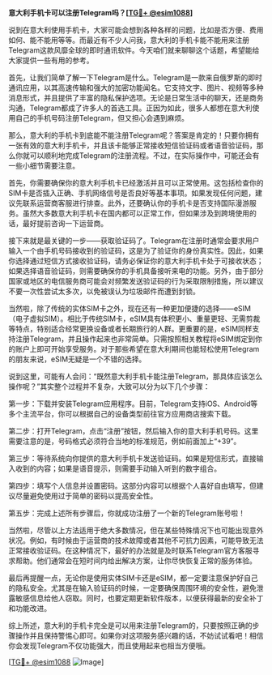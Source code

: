 **意大利手机卡可以注册Telegram吗？[[TG💪+ @esim1088](https://t.me/s/esim1088)]**

说到在意大利使用手机卡，大家可能会想到各种各样的问题，比如是否方便、费用如何、能不能用等等。而最近有不少人问我，意大利的手机卡能不能用来注册Telegram这款风靡全球的即时通讯软件。今天咱们就来聊聊这个话题，希望能给大家提供一些有用的参考。

首先，让我们简单了解一下Telegram是什么。Telegram是一款来自俄罗斯的即时通讯应用，以其高速传输和强大的加密功能闻名。它支持文字、图片、视频等多种消息形式，并且提供了丰富的隐私保护选项。无论是日常生活中的聊天，还是商务沟通，Telegram都成了许多人的首选工具。正因为如此，很多人都想在意大利使用自己的手机号码注册Telegram，但又担心会遇到麻烦。

那么，意大利的手机卡到底能不能注册Telegram呢？答案是肯定的！只要你拥有一张有效的意大利手机卡，并且该卡能够正常接收短信验证码或者语音验证码，那么你就可以顺利地完成Telegram的注册流程。不过，在实际操作中，可能还会有一些小细节需要注意。

首先，你需要确保你的意大利手机卡已经激活并且可以正常使用。这包括检查你的SIM卡是否插入正确、手机网络信号是否良好等基本事项。如果发现任何问题，建议先联系运营商客服进行排查。此外，还要确认你的手机卡是否支持国际漫游服务。虽然大多数意大利手机卡在国内都可以正常工作，但如果涉及到跨境使用的话，最好提前咨询一下运营商。

接下来就是最关键的一步——获取验证码了。Telegram在注册时通常会要求用户输入一个由手机号码接收到的验证码，这是为了验证你的身份真实性。因此，如果你选择通过短信方式接收验证码，请务必保证你的意大利手机卡处于可接收状态；如果选择语音验证码，则需要确保你的手机具备接听来电的功能。另外，由于部分国家或地区的电信服务商可能会对频繁发送验证码的行为采取限制措施，所以建议不要一次性尝试太多次，以免被误认为垃圾邮件而遭到封锁。

当然啦，除了传统的实体SIM卡之外，现在还有一种更加便捷的选择——eSIM（电子虚拟SIM）。相比于传统SIM卡，eSIM具有体积更小、重量更轻、无需剪裁等特点，特别适合经常更换设备或者长期旅行的人群。更重要的是，eSIM同样支持注册Telegram，并且操作起来也非常简单。只需按照相关教程将eSIM绑定到你的账户上即可开始享受服务。对于那些希望在意大利期间也能轻松使用Telegram的朋友来说，eSIM无疑是一个不错的选择。

说到这里，可能有人会问：“既然意大利手机卡能注册Telegram，那具体应该怎么操作呢？”其实整个过程并不复杂，大致可以分为以下几个步骤：

第一步：下载并安装Telegram应用程序。目前，Telegram支持iOS、Android等多个主流平台，你可以根据自己的设备类型前往官方应用商店搜索下载。

第二步：打开Telegram，点击“注册”按钮，然后输入你的意大利手机号码。这里需要注意的是，号码格式必须符合当地的标准规范，例如前面加上“+39”。

第三步：等待系统向你提供的意大利手机卡发送验证码。如果是短信形式，直接输入收到的内容；如果是语音提示，则需要手动输入听到的数字组合。

第四步：填写个人信息并设置密码。这部分内容可以根据个人喜好自由填写，但建议尽量避免使用过于简单的密码以提高安全性。

第五步：完成上述所有步骤后，你就成功注册了一个新的Telegram账号啦！

当然啦，尽管以上方法适用于绝大多数情况，但在某些特殊情况下也可能出现意外状况。例如，有时候由于运营商的技术故障或者其他不可抗力因素，可能导致无法正常接收验证码。在这种情况下，最好的办法就是及时联系Telegram官方客服寻求帮助。他们通常会在短时间内给出解决方案，让你尽快恢复正常的服务体验。

最后再提醒一点，无论你是使用实体SIM卡还是eSIM，都一定要注意保护好自己的隐私安全。尤其是在输入验证码的时候，一定要确保周围环境的安全性，避免泄露敏感信息给他人窃取。同时，也要定期更新软件版本，以便获得最新的安全补丁和功能改进。

综上所述，意大利的手机卡完全是可以用来注册Telegram的，只要按照正确的步骤操作并且保持警惕心即可。如果你对这项服务感兴趣的话，不妨试试看吧！相信你会发现Telegram不仅功能强大，而且使用起来也相当方便哦。

[[TG💪+ @esim1088](https://t.me/s/esim1088) ![Image](https://i.postimg.cc/4NQfJmqS/Snipaste-2025-05-13-00-14-12.png)]
